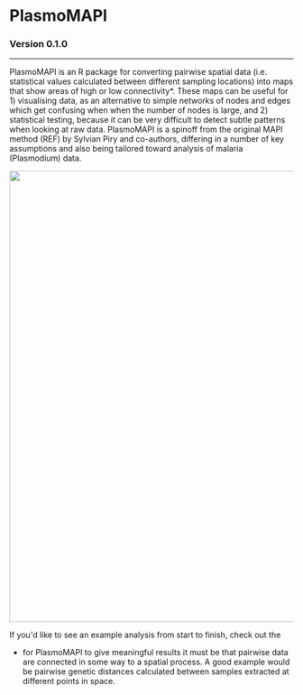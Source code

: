 # PlasmoMAPI
### Version 0.1.0

--------------------------------------------------------------------------------------------------------------------------------

PlasmoMAPI is an R package for converting pairwise spatial data (i.e. statistical values calculated between different sampling locations) into maps that show areas of high or low connectivity*. These maps can be useful for 1) visualising data, as an alternative to simple networks of nodes and edges which get confusing when when the number of nodes is large, and 2) statistical testing, because it can be very difficult to detect subtle patterns when looking at raw data. PlasmoMAPI is a spinoff from the original MAPI method (REF) by Sylvian Piry and co-authors, differing in a number of key assumptions and also being tailored toward analysis of malaria (Plasmodium) data.

<img src="https://raw.githubusercontent.com/mrc-ide/PlasmoMAPI/master/R_ignore/web_images/main_page.png" height="800px" width="800px" />

If you'd like to see an example analysis from start to finish, check out the 

* for PlasmoMAPI to give meaningful results it must be that pairwise data are connected in some way to a spatial process. A good example would be pairwise genetic distances calculated between samples extracted at different points in space.
